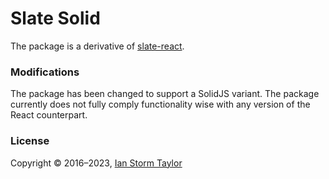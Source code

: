 # Slate Solid

The package is a derivative of [slate-react](https://www.npmjs.com/package/slate-react).

### Modifications

The package has been changed to support a SolidJS variant. The package currently does not fully comply functionality wise with any version of the React counterpart.

### License

Copyright &copy; 2016–2023, [Ian Storm Taylor](https://ianstormtaylor.com)
